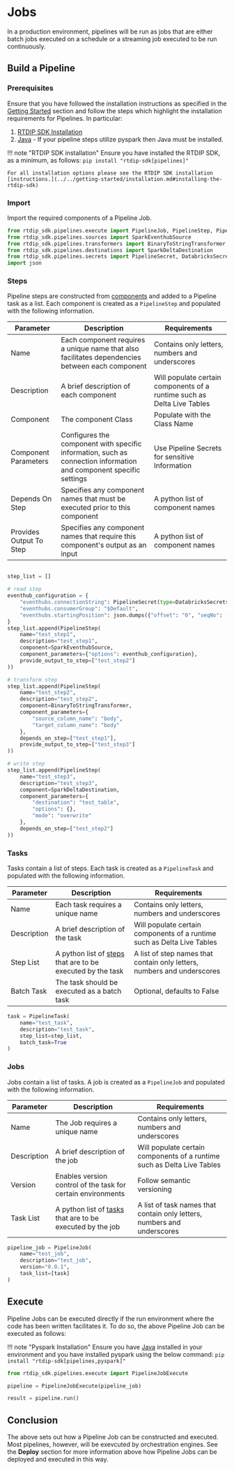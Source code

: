 # Jobs

In a production environment, pipelines will be run as jobs that are either batch jobs executed on a schedule or a streaming job executed to be run continuously. 

## Build a Pipeline

### Prerequisites

Ensure that you have followed the installation instructions as specified in the [Getting Started](../../getting-started/installation.md) section and follow the steps which highlight the installation requirements for Pipelines. In particular:

1. [RTDIP SDK Installation](../../getting-started/installation.md#installing-the-rtdip-sdk)
1. [Java](../../getting-started/installation.md#java) - If your pipeline steps utilize pyspark then Java must be installed.

!!! note "RTDIP SDK installation"
    Ensure you have installed the RTDIP SDK, as a minimum, as follows:
    ```
    pip install "rtdip-sdk[pipelines]"
    ```

    For all installation options please see the RTDIP SDK installation [instructions.](../../getting-started/installation.md#installing-the-rtdip-sdk)

### Import

Import the required components of a Pipeline Job.

```python 
from rtdip_sdk.pipelines.execute import PipelineJob, PipelineStep, PipelineTask
from rtdip_sdk.pipelines.sources import SparkEventhubSource
from rtdip_sdk.pipelines.transformers import BinaryToStringTransformer
from rtdip_sdk.pipelines.destinations import SparkDeltaDestination
from rtdip_sdk.pipelines.secrets import PipelineSecret, DatabricksSecrets
import json
```

### Steps

Pipeline steps are constructed from [components](components.md) and added to a Pipeline task as a list. Each component is created as a `PipelineStep` and populated with the following information.

| Parameter | Description | Requirements |
|-----------|-------------|----------|
| Name | Each component requires a unique name that also facilitates dependencies between each component | Contains only letters, numbers and underscores |
 Description | A brief description of each component | Will populate certain components of a runtime such as Delta Live Tables |
| Component | The component Class | Populate with the Class Name |
| Component Parameters | Configures the component with specific information, such as connection information and component specific settings | Use Pipeline Secrets for sensitive Information |
| Depends On Step | Specifies any component names that must be executed prior to this component | A python list of component names |
| Provides Output To Step | Specifies any component names that require this component's output as an input | A python list of component names |

```python

step_list = []

# read step
eventhub_configuration = {
    "eventhubs.connectionString": PipelineSecret(type=DatabricksSecrets, vault="test_vault", key="test_key"),
    "eventhubs.consumerGroup": "$Default",
    "eventhubs.startingPosition": json.dumps({"offset": "0", "seqNo": -1, "enqueuedTime": None, "isInclusive": True})
}    
step_list.append(PipelineStep(
    name="test_step1",
    description="test_step1",
    component=SparkEventhubSource,
    component_parameters={"options": eventhub_configuration},
    provide_output_to_step=["test_step2"]
))

# transform step
step_list.append(PipelineStep(
    name="test_step2",
    description="test_step2",
    component=BinaryToStringTransformer,
    component_parameters={
        "source_column_name": "body",
        "target_column_name": "body"
    },
    depends_on_step=["test_step1"],
    provide_output_to_step=["test_step3"]
))

# write step
step_list.append(PipelineStep(
    name="test_step3",
    description="test_step3",
    component=SparkDeltaDestination,
    component_parameters={
        "destination": "test_table",
        "options": {},
        "mode": "overwrite"    
    },
    depends_on_step=["test_step2"]
))
```

### Tasks

Tasks contain a list of steps. Each task is created as a `PipelineTask` and populated with the following information.

| Parameter | Description | Requirements |
|-----------|-------------|----------|
| Name | Each task requires a unique name | Contains only letters, numbers and underscores |
| Description | A brief description of the task | Will populate certain components of a runtime such as Delta Live Tables |
| Step List | A python list of [steps](#steps) that are to be executed by the task | A list of step names that contain only letters, numbers and underscores |
| Batch Task | The task should be executed as a batch task | Optional, defaults to False |

```python
task = PipelineTask(
    name="test_task",
    description="test_task",
    step_list=step_list,
    batch_task=True
)
```

### Jobs

Jobs contain a list of tasks. A job is created as a `PipelineJob` and populated with the following information.

| Parameter | Description | Requirements |
|-----------|-------------|----------|
| Name | The Job requires a unique name | Contains only letters, numbers and underscores |
| Description | A brief description of the job | Will populate certain components of a runtime such as Delta Live Tables |
| Version | Enables version control of the task for certain environments | Follow semantic versioning |
| Task List | A python list of [tasks](#tasks) that are to be executed by the  job | A list of task names that contain only letters, numbers and underscores |

```python
pipeline_job = PipelineJob(
    name="test_job",
    description="test_job", 
    version="0.0.1",
    task_list=[task]
)
```

## Execute

Pipeline Jobs can be executed directly if the run environment where the code has been written facilitates it. To do so, the above Pipeline Job can be executed as follows:

!!! note "Pyspark Installation"
    Ensure you have [Java](../../getting-started/installation.md#java) installed in your environment and you have installed pyspark using the below command:
    ```
    pip install "rtdip-sdk[pipelines,pyspark]"
    ```

```python
from rtdip_sdk.pipelines.execute import PipelineJobExecute

pipeline = PipelineJobExecute(pipeline_job)

result = pipeline.run()
```

## Conclusion

The above sets out how a Pipeline Job can be constructed and executed. Most pipelines, however, will be exevcuted by orchestration engines. See the **Deploy** section for more information above how Pipeline Jobs can be deployed and executed in this way.


